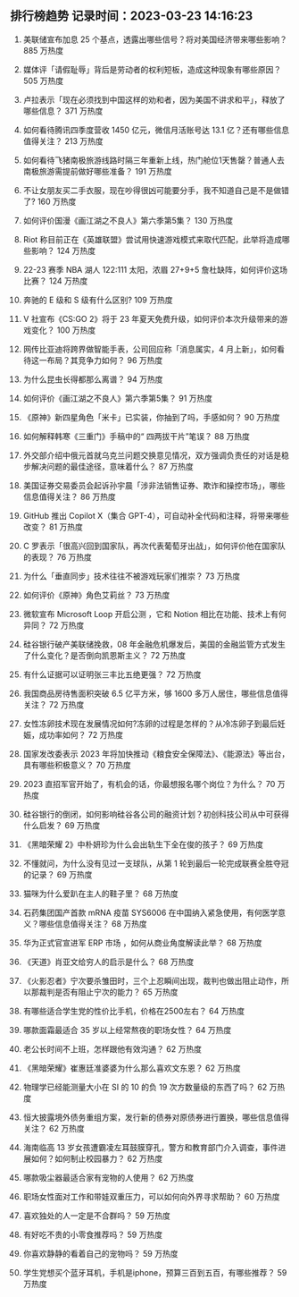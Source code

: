 
## 排行榜趋势 记录时间：2023-03-23 14:16:23
  
  1. 美联储宣布加息 25 个基点，透露出哪些信号？将对美国经济带来哪些影响？ 885 万热度
    
  2. 媒体评「请假耻辱」背后是劳动者的权利短板，造成这种现象有哪些原因？ 505 万热度
    
  3. 卢拉表示「现在必须找到中国这样的劝和者，因为美国不讲求和平」，释放了哪些信息？ 371 万热度
    
  4. 如何看待腾讯四季度营收 1450 亿元，微信月活账号达 13.1 亿？还有哪些信息值得关注？ 213 万热度
    
  5. 如何看待飞猪南极旅游线路时隔三年重新上线，热门舱位1天售罄？普通人去南极旅游需提前做好哪些准备？ 191 万热度
    
  6. 不让女朋友买二手衣服，现在吵得很凶可能要分手，我不知道自己是不是做错了? 160 万热度
    
  7. 如何评价国漫《画江湖之不良人》第六季第5集？ 130 万热度
    
  8. Riot 称目前正在《英雄联盟》尝试用快速游戏模式来取代匹配，此举将造成哪些影响？ 124 万热度
    
  9. 22-23 赛季 NBA 湖人 122:111 太阳，浓眉 27+9+5 詹杜缺阵，如何评价这场比赛？ 124 万热度
    
  10. 奔驰的 E 级和 S 级有什么区别? 109 万热度
    
  11. V 社宣布《CS:GO 2》将于 23 年夏天免费升级，如何评价本次升级带来的游戏变化？ 100 万热度
    
  12. 网传比亚迪将跨界做智能手表，公司回应称「消息属实，4 月上新」，如何看待这一布局？其竞争力如何？ 96 万热度
    
  13. 为什么昆虫长得都那么离谱？ 94 万热度
    
  14. 如何评价《画江湖之不良人》第六季第5集？ 91 万热度
    
  15. 《原神》新四星角色「米卡」已实装，你抽到了吗，手感如何？ 90 万热度
    
  16. 如何解释韩寒《三重门》手稿中的“ 四两拔干片”笔误？ 88 万热度
    
  17. 外交部介绍中俄元首就乌克兰问题交换意见情况，双方强调负责任的对话是稳步解决问题的最佳途径，意味着什么？ 87 万热度
    
  18. 美国证券交易委员会起诉孙宇晨「涉非法销售证券、欺诈和操控市场」，哪些信息值得关注？ 86 万热度
    
  19. GitHub 推出 Copilot X（集合 GPT-4），可自动补全代码和注释，将带来哪些改变？ 81 万热度
    
  20. C 罗表示「很高兴回到国家队，再次代表葡萄牙出战」，如何评价他在国家队的表现？ 76 万热度
    
  21. 为什么「垂直同步」技术往往不被游戏玩家们推崇？ 73 万热度
    
  22. 如何评价《原神》角色艾莉丝？ 73 万热度
    
  23. 微软宣布 Microsoft Loop 开启公测 ，它和 Notion 相比在功能、技术上有何异同？ 72 万热度
    
  24. 硅谷银行破产美联储挽救，08 年金融危机爆发后，美国的金融监管方式发生了什么变化？是否倒向凯恩斯主义？ 72 万热度
    
  25. 有什么证据可以证明张三丰比五绝更强？ 72 万热度
    
  26. 我国商品房待售面积突破 6.5 亿平方米，够 1600 多万人居住，哪些信息值得关注？ 72 万热度
    
  27. 女性冻卵技术现在发展情况如何?冻卵的过程是怎样的？从冷冻卵子到最后妊娠，成功率如何？ 72 万热度
    
  28. 国家发改委表示 2023 年将加快推动《粮食安全保障法》、《能源法》等出台，具有哪些积极意义？ 70 万热度
    
  29. 2023 直招军官开始了，有机会的话，你最想报名哪个岗位？为什么？ 70 万热度
    
  30. 硅谷银行的倒闭，如何影响硅谷各公司的融资计划？初创科技公司从中可获得什么启发？ 69 万热度
    
  31. 《黑暗荣耀 2》中朴妍珍为什么会出轨生下全在俊的孩子？ 69 万热度
    
  32. 不懂就问，为什么没有见过一支球队，从第 1 轮到最后一轮完成联赛全胜夺冠的记录？ 69 万热度
    
  33. 猫咪为什么爱趴在主人的鞋子里？ 68 万热度
    
  34. 石药集团国产首款 mRNA 疫苗 SYS6006 在中国纳入紧急使用，有何医学意义？哪些信息值得关注？ 68 万热度
    
  35. 华为正式官宣进军 ERP 市场 ，如何从商业角度解读此举？ 68 万热度
    
  36. 《天道》肖亚文给穷人的启示是什么？ 68 万热度
    
  37. 《火影忍者》宁次要杀雏田时，三个上忍瞬间出现，裁判也做出阻止动作，所以那裁判是否有阻止宁次的能力？ 65 万热度
    
  38. 有哪些适合学生党的性价比手机，价格在2500左右？ 64 万热度
    
  39. 哪款面霜最适合 35 岁以上经常熬夜的职场女性？ 64 万热度
    
  40. 老公长时间不上班，怎样跟他有效沟通？ 62 万热度
    
  41. 《黑暗荣耀》崔惠廷准婆婆为什么那么喜欢文东恩？ 62 万热度
    
  42. 物理学已经能测量大小在 SI 的 10 的负 19 次方数量级的东西了吗？ 62 万热度
    
  43. 恒大披露境外债务重组方案，发行新的债券对原债券进行置换，哪些信息值得关注？ 62 万热度
    
  44. 海南临高 13 岁女孩遭霸凌左耳鼓膜穿孔，警方和教育部门介入调查，事件进展如何？如何制止校园暴力？ 62 万热度
    
  45. 哪款吸尘器最适合家有宠物的人使用？ 62 万热度
    
  46. 职场女性面对工作和带娃双重压力，可以如何向外界寻求帮助？ 60 万热度
    
  47. 喜欢独处的人一定是不合群吗？ 59 万热度
    
  48. 有好吃不贵的小零食推荐吗？ 59 万热度
    
  49. 你喜欢静静的看着自己的宠物吗？ 59 万热度
    
  50. 学生党想买个蓝牙耳机，手机是iphone，预算三百到五百，有哪些推荐？ 59 万热度
    